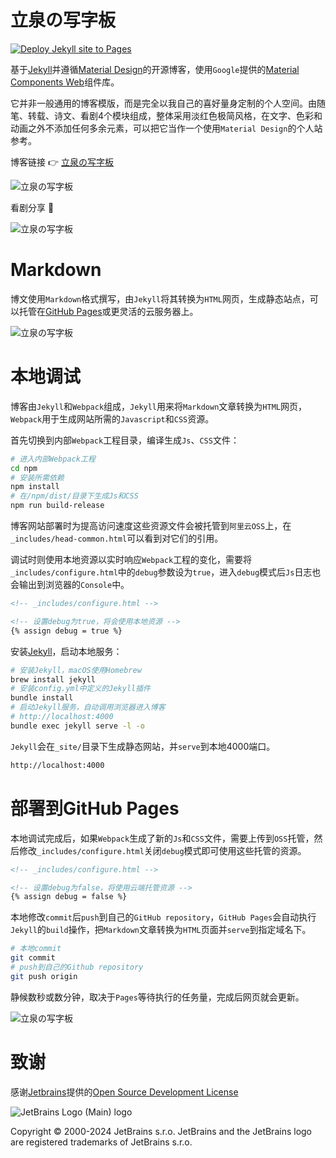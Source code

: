# 立泉の写字板

[![Deploy Jekyll site to Pages](https://github.com/apqx/apqx.github.io/actions/workflows/jekyll.yml/badge.svg)](https://github.com/apqx/apqx.github.io/actions/workflows/jekyll.yml)

基于[Jekyll](https://jekyllrb.com)并遵循[Material Design](https://material.io)的开源博客，使用`Google`提供的[Material Components Web](https://github.com/material-components/material-components-web)组件库。

它并非一般通用的博客模版，而是完全以我自己的喜好量身定制的个人空间。由随笔、转载、诗文、看剧4个模块组成，整体采用淡红色极简风格，在文字、色彩和动画之外不添加任何多余元素，可以把它当作一个使用`Material Design`的个人站参考。

博客链接 👉 [立泉の写字板](https://mudan.me)

![立泉の写字板](https://apqx-host.oss-cn-hangzhou.aliyuncs.com/blog/img/screenshot_index.webp)

看剧分享 📸

![立泉の写字板](https://apqx-host.oss-cn-hangzhou.aliyuncs.com/blog/img/screenshot_index_opera.webp)

# Markdown

博文使用`Markdown`格式撰写，由`Jekyll`将其转换为`HTML`网页，生成静态站点，可以托管在[GitHub Pages](https://pages.github.com)或更灵活的云服务器上。

![立泉の写字板](https://apqx-host.oss-cn-hangzhou.aliyuncs.com/blog/img/screenshot_essay.webp)

# 本地调试

博客由`Jekyll`和`Webpack`组成，`Jekyll`用来将`Markdown`文章转换为`HTML`网页，`Webpack`用于生成网站所需的`Javascript`和`CSS`资源。

首先切换到内部`Webpack`工程目录，编译生成`Js`、`CSS`文件：

```sh
# 进入内部Webpack工程
cd npm
# 安装所需依赖
npm install
# 在/npm/dist/目录下生成Js和CSS
npm run build-release
```

博客网站部署时为提高访问速度这些资源文件会被托管到`阿里云OSS`上，在`_includes/head-common.html`可以看到对它们的引用。

调试时则使用本地资源以实时响应`Webpack`工程的变化，需要将`_includes/configure.html`中的`debug`参数设为`true`，进入`debug`模式后`Js`日志也会输出到浏览器的`Console`中。

```html
<!-- _includes/configure.html -->

<!-- 设置debug为true，将会使用本地资源 -->
{% assign debug = true %}
```

安装[Jekyll](https://jekyllrb.com/docs/installation/macos/)，启动本地服务：

```sh
# 安装Jekyll，macOS使用Homebrew
brew install jekyll
# 安装config.yml中定义的Jekyll插件
bundle install
# 启动Jekyll服务，自动调用浏览器进入博客
# http://localhost:4000
bundle exec jekyll serve -l -o
```

`Jekyll`会在`_site/`目录下生成静态网站，并`serve`到本地4000端口。

```sh
http://localhost:4000
```

# 部署到GitHub Pages

本地调试完成后，如果`Webpack`生成了新的`Js`和`CSS`文件，需要上传到`OSS`托管，然后修改`_includes/configure.html`关闭`debug`模式即可使用这些托管的资源。

```html
<!-- _includes/configure.html -->

<!-- 设置debug为false，将使用云端托管资源 -->
{% assign debug = false %}
```

本地修改`commit`后`push`到自己的`GitHub repository`，`GitHub Pages`会自动执行`Jekyll`的`build`操作，把`Markdown`文章转换为`HTML`页面并`serve`到指定域名下。

```sh
# 本地commit
git commit
# push到自己的Github repository
git push origin
```

静候数秒或数分钟，取决于`Pages`等待执行的任务量，完成后网页就会更新。

![立泉の写字板](https://apqx-host.oss-cn-hangzhou.aliyuncs.com/blog/img/screenshot_index_phone.webp)

# 致谢

感谢[Jetbrains](www.jetbrains.com)提供的[Open Source Development License](https://www.jetbrains.com/community/opensource/#support)

![JetBrains Logo (Main) logo](https://resources.jetbrains.com/storage/products/company/brand/logos/jb_beam.svg)

Copyright © 2000-2024 JetBrains s.r.o. JetBrains and the JetBrains logo are registered trademarks of JetBrains s.r.o.